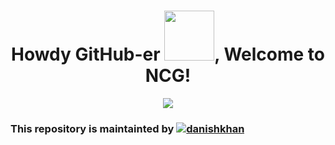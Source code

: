 <h1 align="center">Howdy GitHub-er <img src="https://i.pinimg.com/originals/8a/a4/59/8aa4595fb24b6ed585dddac4622b2445.gif" width="80">, Welcome to NCG!</h1>
<a href="https://letscodedanish.github.io/NextGen-Coders/">
<p align="center">
<img src="https://letscodedanish.github.io/NextGen-Coders/assets/img/logo1.png"/>
</p></a>

### This repository is maintainted by <a href="https://www.linkedin.com/in/danish-khan-3354791b3/" target="blank"><img src="https://img.shields.io/badge/-Md Danish-blue?style=flat-square&logo=Linkedin&logoColor=white&link=https://www.linkedin.com/in/danish-khan-3354791b3/" alt="danishkhan"/></a>
